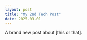 ```yaml
---
layout: post
title: "My 2nd Tech Post"
date: 2025-03-01
---
```


A brand new post about [this or that].
